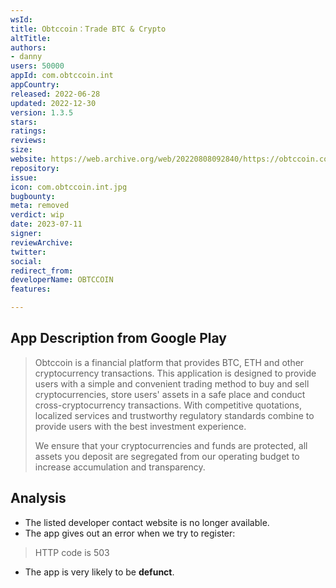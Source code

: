 ```yaml
---
wsId: 
title: Obtccoin：Trade BTC & Crypto
altTitle: 
authors:
- danny
users: 50000
appId: com.obtccoin.int
appCountry: 
released: 2022-06-28
updated: 2022-12-30
version: 1.3.5
stars: 
ratings: 
reviews: 
size: 
website: https://web.archive.org/web/20220808092840/https://obtccoin.com/
repository: 
issue: 
icon: com.obtccoin.int.jpg
bugbounty: 
meta: removed
verdict: wip
date: 2023-07-11
signer: 
reviewArchive: 
twitter: 
social: 
redirect_from: 
developerName: OBTCCOIN
features: 

---
```


## App Description from Google Play

> Obtccoin is a financial platform that provides BTC, ETH and other cryptocurrency transactions. This application is designed to provide users with a simple and convenient trading method to buy and sell cryptocurrencies, store users' assets in a safe place and conduct cross-cryptocurrency transactions. With competitive quotations, localized services and trustworthy regulatory standards combine to provide users with the best investment experience.
>
> We ensure that your cryptocurrencies and funds are protected, all assets you deposit are segregated from our operating budget to increase accumulation and transparency.

## Analysis

- The listed developer contact website is no longer available.
- The app gives out an error when we try to register:

> HTTP code is 503

- The app is very likely to be **defunct**.  
